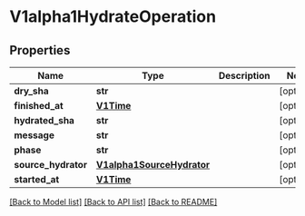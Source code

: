 # V1alpha1HydrateOperation

## Properties
Name | Type | Description | Notes
------------ | ------------- | ------------- | -------------
**dry_sha** | **str** |  | [optional] 
**finished_at** | [**V1Time**](V1Time.md) |  | [optional] 
**hydrated_sha** | **str** |  | [optional] 
**message** | **str** |  | [optional] 
**phase** | **str** |  | [optional] 
**source_hydrator** | [**V1alpha1SourceHydrator**](V1alpha1SourceHydrator.md) |  | [optional] 
**started_at** | [**V1Time**](V1Time.md) |  | [optional] 

[[Back to Model list]](../README.md#documentation-for-models) [[Back to API list]](../README.md#documentation-for-api-endpoints) [[Back to README]](../README.md)


